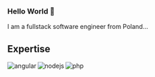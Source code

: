 ### Hello World 👋
I am a fullstack software engineer from Poland...

## Expertise
<img align="left" alt="angular" src="https://img.shields.io/badge/angular%20-%2320232a.svg?&style=for-the-badge&logo=angular&logoColor=white&color=red" />
<img align="left" alt="nodejs" src="https://img.shields.io/badge/node.js%20-%2343853D.svg?&style=for-the-badge&logo=node.js&logoColor=white" />
<img align="left" alt="php" src="https://img.shields.io/badge/php%20-%2943873D.svg?&style=for-the-badge&logo=php&logoColor=white&color=blue" />
<br>
<br>
